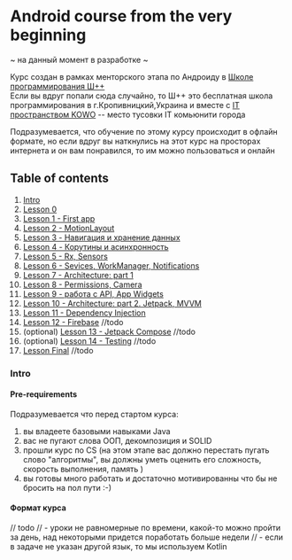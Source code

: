 # Android course from the very beginning
~ на данный момент в разработке ~  

Курс создан в рамках менторского этапа по Андроиду в [Школе программирования Ш++](https://programming.kr.ua/ua/)  
Если вы вдруг попали сюда случайно, то Ш++ это бесплатная школа программирования в г.Кропивницкий,Украина 
и вместе с [IT пространством KOWO](https://kowo.me/) -- место тусовки IT комьюнити города
   
Подразумевается, что обучение по этому курсу происходит в офлайн формате, но если вдруг вы наткнулись на этот курс на 
просторах интернета и он вам понравился, то им можно пользоваться и онлайн 


## Table of contents
1. [Intro](readme.md#Intro) 
2. [Lesson 0](lessons/lesson__0.md)
3. [Lesson 1 - First app](lessons/lesson_1.md)
4. [Lesson 2 - MotionLayout](lessons/lesson_2.md)
5. [Lesson 3 - Навигация и хранение данных](lessons/lesson_3.md)
6. [Lesson 4 - Корутины и асинхронность](lessons/lesson_4.md)
7. [Lesson 5 - Rx, Sensors](lessons/lesson_5.md)
8. [Lesson 6 - Sevices, WorkManager, Notifications](lessons/lesson_6.md)
10. [Lesson 7 - Architecture: part 1](lessons/lesson_7.md)
11. [Lesson 8 - Permissions, Camera](lessons/lesson_8.md) 
12. [Lesson 9 - работа с API, App Widgets](lessons/lesson_9.md)
13. [Lesson 10 - Architecture: part 2. Jetpack, MVVM](lessons/lesson_10.md)	
14. [Lesson 11 - Dependency Injection](lessons/lesson_11.md)  
15. [Lesson 12 - Firebase](lessons/lesson_12.md) //todo
15. (optional) [Lesson 13 - Jetpack Compose](lessons/lesson_13.md) //todo
16. (optional) [Lesson 14 - Testing](lessons/lesson_14.md) //todo
17. [Lesson Final](lessons/lesson_final.md) //todo


### Intro 
#### Pre-requirements 
Подразумевается что перед стартом курса:
1. вы владеете базовыми навыками Java
2. вас не пугают слова ООП, декомпозиция и SOLID
3. прошли курс по CS (на этом этапе вас должно перестать пугать слово "алгоритмы", 
вы должны уметь оценить его сложность, скорость выполнения, память ) 
4. вы готовы много работать и достаточно мотивированны что бы не бросить на пол пути :-) 

#### Формат курса 
// todo 
// - уроки не равномерные по времени, какой-то можно пройти за день, над некоторыми придется поработать больше недели 
// - если в задаче не указан другой язык, то мы используем Kotlin
